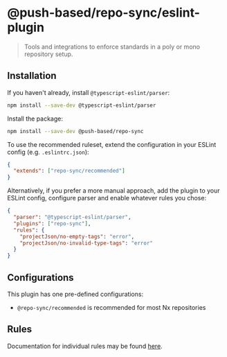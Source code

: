 # @push-based/repo-sync/eslint-plugin

> Tools and integrations to enforce standards in a poly or mono repository setup.

## Installation

If you haven't already, install `@typescript-eslint/parser`:

```bash
npm install --save-dev @typescript-eslint/parser
```

Install the package:

```bash
npm install --save-dev @push-based/repo-sync
```

To use the recommended ruleset, extend the configuration in your ESLint config (e.g. `.eslintrc.json`):

```json
{
  "extends": ["repo-sync/recommended"]
}
```

Alternatively, if you prefer a more manual approach, add the plugin to your ESLint config, configure parser and enable whatever rules you chose:

```json
{
  "parser": "@typescript-eslint/parser",
  "plugins": ["repo-sync"],
  "rules": {
    "projectJson/no-empty-tags": "error",
    "projectJson/no-invalid-type-tags": "error"
  }
}
```

## Configurations

This plugin has one pre-defined configurations:

- `@repo-sync/recommended` is recommended for most Nx repositories

## Rules

Documentation for individual rules may be found [here](???).
